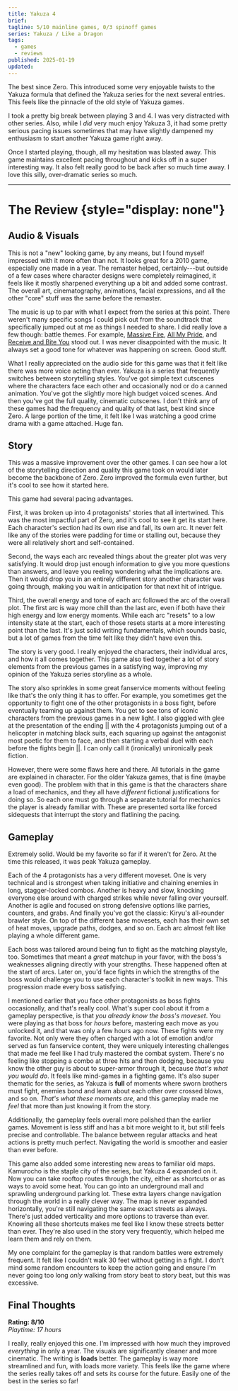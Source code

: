 ```yaml
---
title: Yakuza 4
brief:
tagline: 5/10 mainline games, 0/3 spinoff games
series: Yakuza / Like a Dragon
tags:
  - games
  - reviews
published: 2025-01-19
updated:
---
```


The best since Zero. This introduced some very enjoyable twists to the Yakuza
formula that defined the Yakuza series for the next several entries. This feels
like the pinnacle of the old style of Yakuza games.

I took a pretty big break between playing 3 and 4. I was very distracted with
other series. Also, while I _did_ very much enjoy Yakuza 3, it had some pretty
serious pacing issues sometimes that may have slightly dampened my enthusiasm to
start another Yakuza game right away.

Once I started playing, though, all my hesitation was blasted away. This game
maintains excellent pacing throughout and kicks off in a super interesting way.
It also felt really good to be back after so much time away. I love this silly,
over-dramatic series so much.

---

# The Review {style="display: none"}

## Audio & Visuals

This is not a "new" looking game, by any means, but I found myself impressed
with it more often than not. It looks great for a 2010 game, especially one made
in a year. The remaster helped, certainly---but outside of a few cases where
character designs were completely reimagined, it feels like it mostly sharpened
everything up a bit and added some contrast. The overall art, cinematography,
animations, facial expressions, and all the other "core" stuff was the same
before the remaster.

The music is up to par with what I expect from the series at this point. There
weren't many specific songs I could pick out from the soundtrack that
specifically jumped out at me as things I needed to share. I did really love a
few though: battle themes. For example,
[Massive Fire](https://youtu.be/rn5RcTcDVHA),
[All My Pride](https://youtu.be/sMDlWf3QB0I), and
[Receive and Bite You](https://youtu.be/3OjillYVV6Y) stood out. I was never
disappointed with the music. It always set a good tone for whatever was
happening on screen. Good stuff.

What I really appreciated on the audio side for this game was that it felt like
there was more voice acting than ever. Yakuza is a series that frequently
switches between storytelling styles. You've got simple text cutscenes where the
characters face each other and occasionally nod or do a canned animation. You've
got the slightly more high budget voiced scenes. And then you've got the full
quality, cinematic cutscenes. I don't think any of these games had the frequency
and quality of that last, best kind since Zero. A large portion of the time, it
felt like I was watching a good crime drama with a game attached. Huge fan.

## Story

This was a massive improvement over the other games. I can see how a lot of the
storytelling direction and quality this game took on would later become the
backbone of Zero. Zero improved the formula even further, but it's cool to see
how it started here.

This game had several pacing advantages.

First, it was broken up into 4 protagonists' stories that all intertwined. This
was the most impactful part of Zero, and it's cool to see it get its start here.
Each character's section had its own rise and fall, its own arc. It never felt
like any of the stories were padding for time or stalling out, because they were
all relatively short and self-contained.

Second, the ways each arc revealed things about the greater plot was very
satisfying. It would drop just enough information to give you more questions
than answers, and leave you reeling wondering what the implications are. Then it
would drop you in an entirely different story another character was going
through, making you wait in anticipation for that next hit of intrigue.

Third, the overall energy and tone of each arc followed the arc of the overall
plot. The first arc is way more chill than the last arc, even if both have their
high energy and low energy moments. While each arc "resets" to a low intensity
state at the start, each of those resets starts at a more interesting point than
the last. It's just solid writing fundamentals, which sounds basic, but a lot of
games from the time felt like they didn't have even this.

The story is very good. I really enjoyed the characters, their individual arcs,
and how it all comes together. This game also tied together a lot of story
elements from the previous games in a satisfying way, improving my opinion of
the Yakuza series storyline as a whole.

The story also sprinkles in some great fanservice moments without feeling like
that's the only thing it has to offer. For example, you sometimes get the
opportunity to fight one of the other protagonists in a boss fight, before
eventually teaming up against them. You get to see tons of iconic characters
from the previous games in a new light. I also giggled with glee at the
presentation of the ending || with the 4 protagonists jumping out of a
helicopter in matching black suits, each squaring up against the antagonist most
poetic for them to face, and then starting a verbal duel with each before the
fights begin ||. I can only call it (ironically) unironically peak fiction.

However, there were some flaws here and there. All tutorials in the game are
explained in character. For the older Yakuza games, that is fine (maybe even
good). The problem with that in this game is that the characters share a load of
mechanics, and they all have _different_ fictional justifications for doing so.
So each one must go through a separate tutorial for mechanics the player is
already familiar with. These are presented sorta like forced sidequests that
interrupt the story and flatlining the pacing.

## Gameplay

Extremely solid. Would be my favorite so far if it weren't for Zero. At the time
this released, it was peak Yakuza gameplay.

Each of the 4 protagonists has a very different moveset. One is very technical
and is strongest when taking initiative and chaining enemies in long,
stagger-locked combos. Another is heavy and slow, knocking everyone else around
with charged strikes while never falling over yourself. Another is agile and
focused on strong defensive options like parries, counters, and grabs. And
finally you've got the classic: Kiryu's all-rounder brawler style. On top of the
different base movesets, each has their own set of heat moves, upgrade paths,
dodges, and so on. Each arc almost felt like playing a whole different game.

Each boss was tailored around being fun to fight as the matching playstyle, too.
Sometimes that meant a _great_ matchup in your favor, with the boss's weaknesses
aligning directly with your strengths. These happened often at the start of
arcs. Later on, you'd face fights in which the strengths of the boss would
challenge you to use each character's toolkit in new ways. This progression made
every boss satisfying.

I mentioned earlier that you face other protagonists as boss fights
occasionally, and that's really cool. What's super cool about it from a gameplay
perspective, is that _you already know the boss's moveset_. You were playing as
that boss for _hours_ before, mastering each move as you unlocked it, and that
was only a few hours ago now. These fights were my favorite. Not only were they
often charged with a lot of emotion and/or served as fun fanservice content,
they were uniquely interesting challenges that made me feel like I had truly
mastered the combat system. There's no feeling like stopping a combo at three
hits and then dodging, because you know the other guy is about to super-armor
through it, because _that's what you would do_. It feels like mind-games in a
fighting game. It's also super thematic for the series, as Yakuza is **full** of
moments where sworn brothers must fight, enemies bond and learn about each other
over crossed blows, and so on. _That's what these moments are_, and this
gameplay made me _feel_ that more than just knowing it from the story.

Additionally, the gameplay feels overall more polished than the earlier games.
Movement is less stiff and has a bit more weight to it, but still feels precise
and controllable. The balance between regular attacks and heat actions is pretty
much perfect. Navigating the world is smoother and easier than ever before.

This game also added some interesting new areas to familiar old maps. Kamurocho
is the staple city of the series, but Yakuza 4 expanded on it. Now you can take
rooftop routes through the city, either as shortcuts or as ways to avoid some
heat. You can go into an underground mall and sprawling underground parking lot.
These extra layers change navigation through the world in a really clever way.
The map is never expanded horizontally, you're still navigating the same exact
streets as always. There's just added verticality and more options to traverse
than ever. Knowing all these shortcuts makes me feel like I know these streets
better than ever. They're also used in the story very frequently, which helped
me learn them and rely on them.

My one complaint for the gameplay is that random battles were extremely
frequent. It felt like I couldn't walk 30 feet without getting in a fight. I
don't mind some random encounters to keep the action going and ensure I'm never
going too long _only_ walking from story beat to story beat, but this was
excessive.

## Final Thoughts

**Rating: 8/10**  
_Playtime: 17 hours_

I really, really enjoyed this one. I'm impressed with how much they improved
_everything_ in only a year. The visuals are significantly cleaner and more
cinematic. The writing is **loads** better. The gameplay is way more streamlined
and fun, with loads more variety. This feels like the game where the series
really takes off and sets its course for the future. Easily one of the best in
the series so far!
